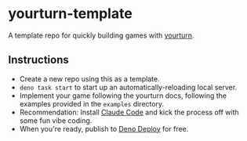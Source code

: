 # yourturn-template

A template repo for quickly building games with
[yourturn](https://github.com/brandonhorst/yourturn).

## Instructions

- Create a new repo using this as a template.
- `deno task start` to start up an automatically-reloading local server.
- Implement your game following the yourturn docs, following the examples
  provided in the `examples` directory.
- Recommendation: Install
  [Claude Code](https://docs.anthropic.com/en/docs/agents-and-tools/claude-code/overview)
  and kick the process off with some fun vibe coding.
- When you're ready, publish to [Deno Deploy](https://deno.com/deploy) for free.
